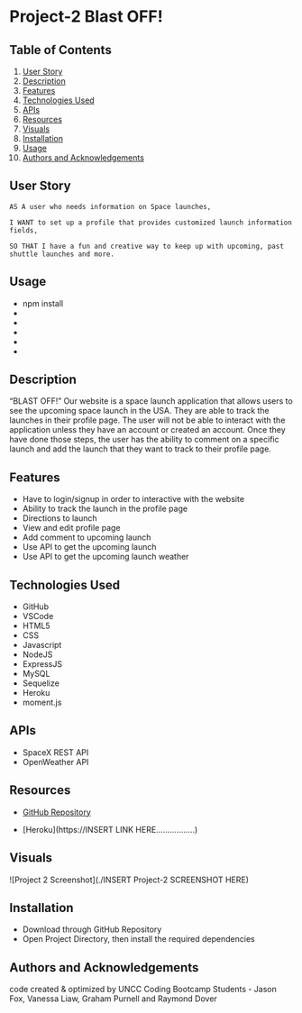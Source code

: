 # Project-2 Blast OFF!

## Table of Contents

1. [User Story](#user-story)
2. [Description](#description)
3. [Features](#features)
4. [Technologies Used](#technologies-used)
5. [APIs](#apis)
6. [Resources](#resources)
7. [Visuals](#visuals)
8. [Installation](#installation)
9. [Usage](#usage)
10. [Authors and Acknowledgements](#authors-and-acknowledgements)


## User Story
```
AS A user who needs information on Space launches,

I WANT to set up a profile that provides customized launch information fields,

SO THAT I have a fun and creative way to keep up with upcoming, past shuttle launches and more.
```

## Usage
- npm install 
- 
- 
- 
- 
- 

## Description

“BLAST OFF!” Our website is a space launch application that allows users to see the upcoming space launch in the USA. They are able to track the launches in their profile page. The user will not be able to interact with the application unless they have an account or created an account. Once they have done those steps, the user has the ability to comment on a specific launch and add the launch that they want to track to their profile page. 

## Features
- Have to login/signup in order to interactive with the website
- Ability to track the launch in the profile page
- Directions to launch
- View and edit profile page
- Add comment to upcoming launch
- Use API to get the upcoming launch
- Use API to get the upcoming launch weather

## Technologies Used
- GitHub
- VSCode
- HTML5
- CSS
- Javascript
- NodeJS
- ExpressJS
- MySQL
- Sequelize
- Heroku
- moment.js

## APIs
- SpaceX REST API
- OpenWeather API

## Resources

* [GitHub Repository](https://github.com/JtheFox/project-2)

* [Heroku](https://INSERT LINK HERE.................)

## Visuals

![Project 2 Screenshot](./INSERT Project-2 SCREENSHOT HERE)

## Installation
- Download through GitHub Repository
- Open Project Directory, then install the required dependencies

## Authors and Acknowledgements

code created & optimized by UNCC Coding Bootcamp Students - Jason Fox, Vanessa Liaw, Graham Purnell and Raymond Dover